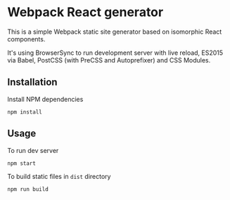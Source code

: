 # Webpack React generator

This is a simple Webpack static site generator based on isomorphic React components.

It's using BrowserSync to run development server with live reload, ES2015 via Babel, PostCSS
(with PreCSS and Autoprefixer) and CSS Modules.

## Installation

Install NPM dependencies

```
npm install
```

## Usage

To run dev server

```
npm start
```

To build static files in `dist` directory

```
npm run build
```
